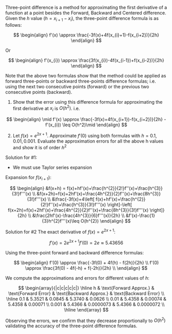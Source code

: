 Three-point difference is a method for approximating the first derivative of a function at a point besides the Forward, Backward and Centered difference. Given the $h$ value $(h = x_{i+1}-x_{i})$, the three-point difference formula is as follows:

$$
\begin{align}
f'(x) \approx \frac{-3f(x)+4f(x_{i}+1)-f(x_{i+2})}{2h}
\end{align}
$$

Or

$$
\begin{align}
f'(x_{i}) \approx \frac{3f(x_{i})-4f(x_{i-1})+f(x_{i-2})}{2h}
\end{align}
$$

Note that the above two formulas show that the method could be applied as forward three-points or backward three-points difference formulas; i.e. using the next two consecutive points (forward) or the previous two consecutive points (backward).

1. Show that the error using this difference formula for approximating the first derivative at $x_{i}$ is $O(h^2)$. i.e.

$$
\begin{align}
\mid f'(x) \approx \frac{-3f(x)+4f(x_{i+1})-f(x_{i+2})}{2h} - f'(x_{i}) \leq O(h^2)\mid
\end{align}
$$

2. Let $f(x)=e^{2x+1}$. Approximate $f'(0)$ using both formulas with $h = 0.1, 0.01, 0.001$. Evaluate the approximation errors for all the above h values and show it is of order $h^2$

Solution for #1:
 - We must use Taylor series expansion

Expansion for $f(x_{i+1})$:

$$
\begin{align}
&f(x+h) = f(x)+hf'(x)+\frac{h^{2}}{2!}f''(x)+\frac{h^{3}}{3!}f'''(x) \\
&f(x+2h)=f(x)+2hf'(x)+\frac{4h^{2}}{2}f''(x)+\frac{8h^{3}}{3!}f'''(x) \\
&\frac{-3f(x)+4\left[ f(x)+hf'(x)+\frac{h^{2}}{2!}f''(x)+\frac{h^{3}}{3!}f'''(x) \right]-\left[ f(x+2h)=f(x)+2hf'(x)+\frac{4h^{2}}{2}f''(x)+\frac{8h^{3}}{3!}f'''(x) \right]}{2h} \\
&\frac{2hf'(x)-\frac{4h^{3}}{6}f'''(x)}{2h} \\
&f'(x)-\frac{1}{3}h^{2}f'''(x)\leq O(h^{2})
\end{align}
$$

Solution for #2
The exact derivative of $f(x) = e^{2x+1}$:

$$
f'(x) = 2e^{2x+1}
f'(0) = 2e \approx 5.43656
$$

Using the three-point forward and backward difference formulas:

$$
\begin{align}
f'(0) \approx \frac{-3f(0) + 4f(h) - f(2h)}{2h} \\
f'(0) \approx \frac{3f(0) - 4f(-h) + f(-2h)}{2h} \\
\end{align}
$$

We compute the approximations and errors for different values of $h$:

$$
\begin{array}{|c|c|c|c|c|}
\hline
h & \text{Forward Approx.} & \text{Forward Error} & \text{Backward Approx.} & \text{Backward Error} \\
\hline
0.1 & 5.3521 & 0.0845 & 5.3740 & 0.0626 \\
0.01 & 5.4358 & 0.00074 & 5.4358 & 0.00071 \\
0.001 & 5.4366 & 0.0000073 & 5.4366 & 0.0000072 \\
\hline
\end{array}
$$

Observing the errors, we confirm that they decrease proportionally to $O(h^{2})$ validating the accuracy of the three-point difference formulas.
